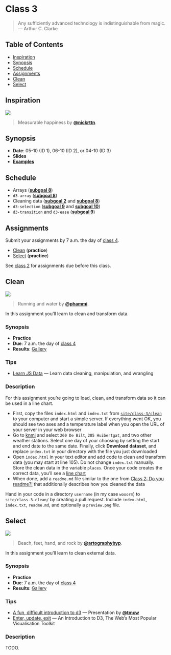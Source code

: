 # Class 3

> Any sufficiently advanced technology is indistinguishable from magic.
> — Arthur C. Clarke

## Table of Contents

*   [Inspiration](#inspiration)
*   [Synopsis](#synopsis)
*   [Schedule](#schedule)
*   [Assignments](#assignments)
*   [Clean](#clean)
*   [Select](#select)

## Inspiration

[![][inspiration-cover]][inspiration-link]

> Measurable happiness by [**@nickrttn**][inspiration-author].

## Synopsis

*   **Date**: 05-10 (ID 1), 06-10 (ID 2), or 04-10 (ID 3)
*   **Slides**
*   [**Examples**][examples]

## Schedule

*   Arrays
    ([**subgoal 8**][s8])
*   `d3-array`
    ([**subgoal 8**][s8])
*   Cleaning data
    ([**subgoal 2**][s2] and [**subgoal 8**][s8])
*   `d3-selection`
    ([**subgoal 9**][s9] and [**subgoal 10**][s10])
*   `d3-transition` and `d3-ease`
    ([**subgoal 9**][s9])

## Assignments

Submit your assignments by 7 a.m. the day of [class 4][c4].

*   [Clean][clean] (**practice**)
*   [Select][select] (**practice**)

See [class 2][c2] for assignments due before this class.

## Clean

[![][clean-cover]][clean-cover-source]

> Running and water by [**@phammi**][clean-cover-author].

In this assignment you’ll learn to clean and transform data.

### Synopsis

*   **Practice**
*   **Due**: 7 a.m. the day of [class 4][c4]
*   **Results**: [Gallery][clean-gallery]

### Tips

*   [Learn JS Data](http://learnjsdata.com)
    — Learn data cleaning, manipulation, and wrangling

### Description

For this assignment you’re going to load, clean, and transform data so it can
be used in a line chart.

*   First, copy the files `index.html` and `index.txt` from
    [`site/class-3/clean`][clean-starter] to your computer and start a simple
    server.
    If everything went OK, you should see two axes and a temperature label
    when you open the URL of your server in your web browser
*   Go to [knmi][uurgegevens] and select `260 De Bilt`, `285 Huibertgat`, and
    two other weather stations.  Select one day of your choosing by setting the
    start and end date to the same date.  Finally, click **Download dataset**,
    and replace `index.txt` in your directory with the file you just downloaded
*   Open `index.html` in your text editor and add code to clean and transform
    data (you may start at line 105).  Do not change `index.txt` manually.
    Store the clean data in the variable `places`.
    Once your code creates the correct data, you’ll see a
    [line chart][clean-preview]
*   When done, add a `readme.md` file similar to the one from
    [Class 2: Do you readme?!][c2readme] that additionally describes how you
    cleaned the data

Hand in your code in a directory `username` (in my case `wooorm`) to
`site/class-3-clean/` by creating a pull request.  Include `index.html`,
`index.txt`, `readme.md`, and optionally a `preview.png` file.

## Select

[![][select-cover]][select-cover-source]

> Beach, feet, hand, and rock by [**@artographybyp**][select-cover-author].

In this assignment you’ll learn to clean external data.

### Synopsis

*   **Practice**
*   **Due**: 7 a.m. the day of [class 4][c4]
*   **Results**: [Gallery][select-gallery]

### Tips

*   [A fun, difficult introduction to d3](https://tmcw.github.io/presentations/dcjq/)
    — Presentation by [**@tmcw**](https://github.com/tmcw)
*   [Enter, update, exit](https://medium.com/@c_behrens/enter-update-exit-6cafc6014c36)
    — An Introduction to D3, The Web’s Most Popular Visualisation Toolkit

### Description

TODO.

[inspiration-cover]: images/meetbaar-geluk.jpg

[inspiration-link]: https://nickrttn.github.io/Frontend-3/

[inspiration-author]: https://github.com/nickrttn

[clean-cover]: images/rain.jpg

[clean-cover-source]: https://unsplash.com/photos/FtZL0r4DZYk

[clean-cover-author]: https://unsplash.com/@phammi

[select-cover]: images/select.jpg

[select-cover-source]: https://unsplash.com/photos/e6fcNpur53A

[select-cover-author]: https://unsplash.com/@artographybyp

[c2]: class-2.md#assignments

[c2readme]: class-2.md#do-you-read-me

[c4]: class-4.md

[examples]: https://cmda-fe3.github.io/course-17-18/class-3/

[s2]: readme.md#subgoal-2

[s8]: readme.md#subgoal-8

[s9]: readme.md#subgoal-9

[s10]: readme.md#subgoal-10

[clean]: #clean

[select]: #select

[clean-gallery]: https://cmda-fe3.github.io/course-17-18/class-3-clean/

[select-gallery]: https://cmda-fe3.github.io/course-17-18/class-3-select/

[clean-starter]: https://github.com/cmda-fe3/course-17-18/tree/master/site/class-3/clean

[uurgegevens]: http://projects.knmi.nl/klimatologie/uurgegevens/selectie.cgi

[clean-preview]: site/class-3/clean/preview.png
